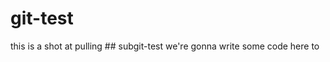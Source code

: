 # git-test
<html> this is a shot at pulling</html>
## subgit-test
<html> we're gonna write some code here to </html>
